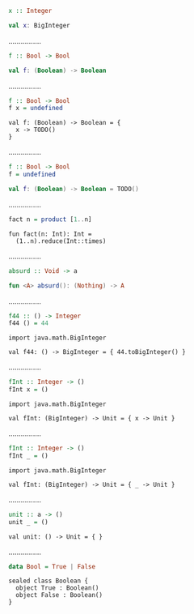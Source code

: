 ```Haskell
x :: Integer
```
```kotlin
val x: BigInteger
```
................
```Haskell
f :: Bool -> Bool
```
```kotlin
val f: (Boolean) -> Boolean
```
................
```Haskell
f :: Bool -> Bool
f x = undefined
```
```kotlin:ank:silent
val f: (Boolean) -> Boolean = {
  x -> TODO()
}
```
................
```Haskell
f :: Bool -> Bool
f = undefined
```
```kotlin
val f: (Boolean) -> Boolean = TODO()
```
................
```Haskell
fact n = product [1..n]
```
```kotlin:ank:silent
fun fact(n: Int): Int =
  (1..n).reduce(Int::times)
```
................
```Haskell
absurd :: Void -> a
```
```kotlin
fun <A> absurd(): (Nothing) -> A
```
................
```Haskell
f44 :: () -> Integer
f44 () = 44
```
```kotlin:ank:silent
import java.math.BigInteger

val f44: () -> BigInteger = { 44.toBigInteger() }
```
................
```Haskell
fInt :: Integer -> ()
fInt x = ()
```
```kotlin:ank:silent
import java.math.BigInteger

val fInt: (BigInteger) -> Unit = { x -> Unit }
```
................
```Haskell
fInt :: Integer -> ()
fInt _ = ()
```
```kotlin:ank:silent
import java.math.BigInteger

val fInt: (BigInteger) -> Unit = { _ -> Unit }
```
................
```Haskell
unit :: a -> ()
unit _ = ()
```
```kotlin:ank:silent
val unit: () -> Unit = { }
```
................
```Haskell
data Bool = True | False
```
```kotlin:ank:silent
sealed class Boolean {
  object True : Boolean()
  object False : Boolean()
}
```